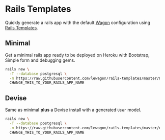 # Rails Templates

Quickly generate a rails app with the default [Wagon](http://www.lewagon.org) configuration
using [Rails Templates](http://guides.rubyonrails.org/rails_application_templates.html).


## Minimal

Get a minimal rails app ready to be deployed on Heroku with Bootstrap, Simple form and
debugging gems.

```bash
rails new \
  -T --database postgresql \
  -m https://raw.githubusercontent.com/lewagon/rails-templates/master/minimal.rb \
  CHANGE_THIS_TO_YOUR_RAILS_APP_NAME
```

## Devise

Same as minimal **plus** a Devise install with a generated `User` model.


```bash
rails new \
  -T --database postgresql \
  -m https://raw.githubusercontent.com/lewagon/rails-templates/master/devise.rb \
  CHANGE_THIS_TO_YOUR_RAILS_APP_NAME
```
